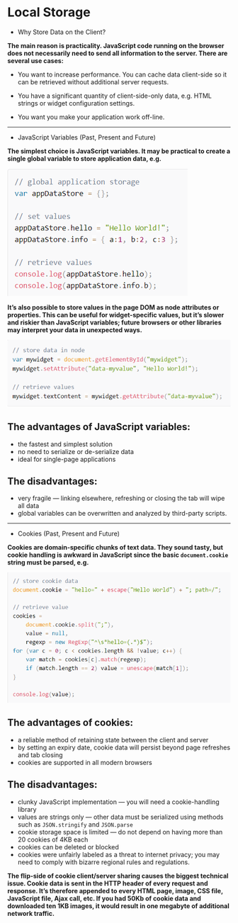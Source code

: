 # Local Storage

* Why Store Data on the Client?

**The main reason is practicality. JavaScript code running on the browser does not necessarily need to send all information to the server. There are several use cases:**

* You want to increase performance. You can cache data client-side so it can be retrieved without additional server requests.

* You have a significant quantity of client-side-only data, e.g. HTML strings or widget configuration settings.

* You want you make your application work off-line.

***


* JavaScript Variables (Past, Present and Future)

**The simplest choice is JavaScript variables. It may be practical to create a single global variable to store application data, e.g.**


![JavaScript Variables](images/JavaScript.png)

**It’s also possible to store values in the page DOM as node attributes or properties. This can be useful for widget-specific values, but it’s slower and riskier than JavaScript variables; future browsers or other libraries may interpret your data in unexpected ways.**


![javascript2](images/javascript2.png)

## The advantages of JavaScript variables:

* the fastest and simplest solution
* no need to serialize or de-serialize data
* ideal for single-page applications

## The disadvantages:

* very fragile — linking elsewhere, refreshing or closing the tab will wipe all data
* global variables can be overwritten and analyzed by third-party scripts.


***


* Cookies (Past, Present and Future)

**Cookies are domain-specific chunks of text data. They sound tasty, but cookie handling is awkward in JavaScript since the basic `document.cookie` string must be parsed, e.g.**


![Cookies](images/Cookies.png)

## The advantages of cookies:

* a reliable method of retaining state between the client and server
* by setting an expiry date, cookie data will persist beyond page refreshes and tab closing
* cookies are supported in all modern browsers


## The disadvantages:

* clunky JavaScript implementation — you will need a cookie-handling library
* values are strings only — other data must be serialized using methods such as `JSON.stringify` and `JSON.parse`
* cookie storage space is limited — do not depend on having more than 20 cookies of 4KB each
* cookies can be deleted or blocked
* cookies were unfairly labeled as a threat to internet privacy; you may need to comply with bizarre regional rules and regulations.


**The flip-side of cookie client/server sharing causes the biggest technical issue. Cookie data is sent in the HTTP header of every request and response. It’s therefore appended to every HTML page, image, CSS file, JavaScript file, Ajax call, etc. If you had 50Kb of cookie data and downloaded ten 1KB images, it would result in one megabyte of additional network traffic.**